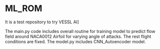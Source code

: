 # ML_ROM
It is a test repository to try VESSL AI]

The main.py code includes overall routine for training model to predict flow field around NACA0012 Airfoil for varying angle of attacks. The rest flight conditions are fixed. 
The model.py includes CNN_Autoencoder model.

